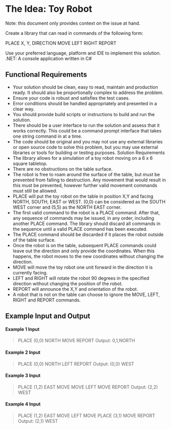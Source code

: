 # The Idea: Toy Robot

Note: this document only provides context on the issue at hand.

Create a library that can read in commands of the following form:

PLACE X, Y, DIRECTION
MOVE
LEFT
RIGHT
REPORT

Use your preferred language, platform and IDE to implement this solution.
.NET: A console application written in C#

## Functional Requirements
- Your solution should be clean, easy to read, maintain and production ready. It should also be proportionally complex to address the problem.
- Ensure your code is robust and satisfies the test cases.
- Error conditions should be handled appropriately and presented in a clear way.
- You should provide build scripts or instructions to build and run the solution.
- There should be a user interface to run the solution and assess that it works correctly. This could be a command prompt interface that takes one string command in at a time.
- The code should be original and you may not use any external libraries or open source code to solve this problem, but you may use external libraries or tools for building or testing purposes.
Solution Requirements
- The library allows for a simulation of a toy robot moving on a 6 x 6 square tabletop.
- There are no obstructions on the table surface.
- The robot is free to roam around the surface of the table, but must be prevented from falling to destruction. Any movement that would result in this must be prevented, however further valid movement commands must still be allowed.
- PLACE will put the toy robot on the table in position X,Y and facing NORTH, SOUTH, EAST or WEST.
(0,0) can be considered as the SOUTH WEST corner and (5,5) as the NORTH EAST corner.
- The first valid command to the robot is a PLACE command. After that, any sequence of commands may be issued, in any order, including another PLACE command. The library should discard all commands in the sequence until a valid PLACE command has been executed.
- The PLACE command should be discarded if it places the robot outside of the table surface.
- Once the robot is on the table, subsequent PLACE commands could leave out the direction and only provide the coordinates. When this happens, the robot moves to the new coordinates without changing the direction.
- MOVE will move the toy robot one unit forward in the direction it is currently facing.
- LEFT and RIGHT will rotate the robot 90 degrees in the specified direction without changing the position of the robot.
- REPORT will announce the X,Y and orientation of the robot.
- A robot that is not on the table can choose to ignore the MOVE, LEFT, RIGHT and REPORT commands.


## Example Input and Output
#### Example 1 Input
> PLACE (0,0) NORTH
> MOVE
> REPORT
Output: 0,1,NORTH

#### Example 2 Input
> PLACE (0,0) NORTH
> LEFT
> REPORT
Output: (0,0) WEST

#### Example 3 Input
> PLACE (1,2) EAST
> MOVE
> MOVE
> LEFT
> MOVE
> REPORT
Output: (2,2) WEST

#### Example 4 Input
> PLACE (1,2) EAST
> MOVE
> LEFT
> MOVE
> PLACE (3,1)
> MOVE
> REPORT
Output: (2,1) WEST
